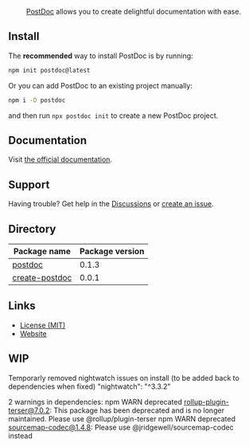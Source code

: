 <p style="text-align: center;">
   <a href="https://postdoc.dev">PostDoc</a> allows you to create delightful documentation with ease.
</p>

## Install

The **recommended** way to install PostDoc is by running:

```bash
npm init postdoc@latest
```

Or you can add PostDoc to an existing project manually: 

```bash
npm i -D postdoc
```

and then run `npx postdoc init` to create a new PostDoc project.

## Documentation

Visit [the official documentation](https://postdoc.dev).

## Support

Having trouble? Get help in the [Discussions](https://github.com/PostDocJS/postdoc/discussions) or [create an issue](https://github.com/PostDocJS/postdoc/issues).

## Directory

| Package name                                | Package version |
|---------------------------------------------|-----------------|
| [postdoc](/PostDocJS/postdoc)               | 0.1.3           |
| [create-postdoc](/PostDocJS/create-postdoc) | 0.0.1           |

## Links

- [License (MIT)](LICENSE)
- [Website](https://postdoc.dev)


## WIP

Temporarly removed nightwatch issues on install (to be added back to dependencies when fixed)
"nightwatch": "^3.3.2"

2 warnings in dependencies:
npm WARN deprecated rollup-plugin-terser@7.0.2: This package has been deprecated and is no longer maintained. Please use @rollup/plugin-terser
npm WARN deprecated sourcemap-codec@1.4.8: Please use @jridgewell/sourcemap-codec instead
